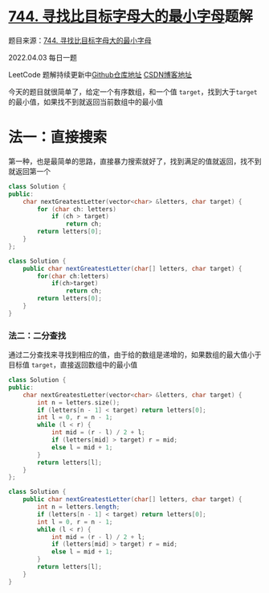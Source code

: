 # [744. 寻找比目标字母大的最小字母](https://leetcode-cn.com/problems/find-smallest-letter-greater-than-target/)题解

题目来源：[744. 寻找比目标字母大的最小字母](https://leetcode-cn.com/problems/find-smallest-letter-greater-than-target/)

2022.04.03 每日一题

LeetCode 题解持续更新中[Github仓库地址](https://github.com/SleepingXiaoming/LeetCode-Problem-Solution.git) [CSDN博客地址](https://blog.csdn.net/qq_46176960/category_11617162.html)



今天的题目就很简单了，给定一个有序数组，和一个值 `target`，找到大于`target `的最小值，如果找不到就返回当前数组中的最小值

# 法一：直接搜索

第一种，也是最简单的思路，直接暴力搜索就好了，找到满足的值就返回，找不到就返回第一个

```C++ [ ]
class Solution {
public:
    char nextGreatestLetter(vector<char> &letters, char target) {
        for (char ch: letters)
            if (ch > target)
                return ch;
        return letters[0];
    }
};
```

```Java [ ]
class Solution {
    public char nextGreatestLetter(char[] letters, char target) {
        for(char ch:letters)
        	if(ch>target)
        		return ch;
        return letters[0];
    }
}
```

### 法二：二分查找

通过二分查找来寻找到相应的值，由于给的数组是递增的，如果数组的最大值小于 目标值 `target`，直接返回数组中的最小值

 ```C++ [ ]
 class Solution {
 public:
     char nextGreatestLetter(vector<char> &letters, char target) {
         int n = letters.size();
         if (letters[n - 1] < target) return letters[0];
         int l = 0, r = n - 1;
         while (l < r) {
             int mid = (r - l) / 2 + l;
             if (letters[mid] > target) r = mid;
             else l = mid + 1;
         }
         return letters[l];
     }
 };
 ```

```Java [ ]
class Solution {
    public char nextGreatestLetter(char[] letters, char target) {
        int n = letters.length;
        if (letters[n - 1] < target) return letters[0];
        int l = 0, r = n - 1;
        while (l < r) {
            int mid = (r - l) / 2 + l;
            if (letters[mid] > target) r = mid;
            else l = mid + 1;
        }
        return letters[l];
    }
}
```

